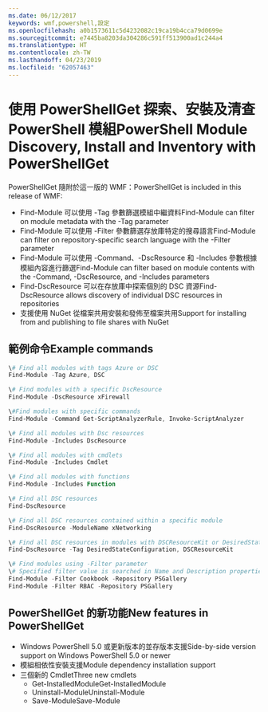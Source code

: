```yaml
---
ms.date: 06/12/2017
keywords: wmf,powershell,設定
ms.openlocfilehash: a0b1573611c5d4232082c19ca19b4cca79d0699e
ms.sourcegitcommit: e7445ba8203da304286c591ff513900ad1c244a4
ms.translationtype: HT
ms.contentlocale: zh-TW
ms.lasthandoff: 04/23/2019
ms.locfileid: "62057463"
---
```

# <a name="powershell-module-discovery-install-and-inventory-with-powershellget"></a><span data-ttu-id="0fcf7-102">使用 PowerShellGet 探索、安裝及清查 PowerShell 模組</span><span class="sxs-lookup"><span data-stu-id="0fcf7-102">PowerShell Module Discovery, Install and Inventory with PowerShellGet</span></span>

<span data-ttu-id="0fcf7-103">PowerShellGet 隨附於這一版的 WMF：</span><span class="sxs-lookup"><span data-stu-id="0fcf7-103">PowerShellGet is included in this release of WMF:</span></span>
-   <span data-ttu-id="0fcf7-104">Find-Module 可以使用 -Tag 參數篩選模組中繼資料</span><span class="sxs-lookup"><span data-stu-id="0fcf7-104">Find-Module can filter on module metadata with the -Tag parameter</span></span>
-   <span data-ttu-id="0fcf7-105">Find-Module 可以使用 -Filter 參數篩選存放庫特定的搜尋語言</span><span class="sxs-lookup"><span data-stu-id="0fcf7-105">Find-Module can filter on repository-specific search language with the -Filter parameter</span></span>
-   <span data-ttu-id="0fcf7-106">Find-Module 可以使用 -Command、-DscResource 和 -Includes 參數根據模組內容進行篩選</span><span class="sxs-lookup"><span data-stu-id="0fcf7-106">Find-Module can filter based on module contents with the -Command, -DscResource, and -Includes parameters</span></span>
-   <span data-ttu-id="0fcf7-107">Find-DscResource 可以在存放庫中探索個別的 DSC 資源</span><span class="sxs-lookup"><span data-stu-id="0fcf7-107">Find-DscResource allows discovery of individual DSC resources in repositories</span></span>
-   <span data-ttu-id="0fcf7-108">支援使用 NuGet 從檔案共用安裝和發佈至檔案共用</span><span class="sxs-lookup"><span data-stu-id="0fcf7-108">Support for installing from and publishing to file shares with NuGet</span></span>

## <a name="example-commands"></a><span data-ttu-id="0fcf7-109">範例命令</span><span class="sxs-lookup"><span data-stu-id="0fcf7-109">Example commands</span></span>
```powershell
\# Find all modules with tags Azure or DSC
Find-Module -Tag Azure, DSC

\# Find modules with a specific DscResource
Find-Module -DscResource xFirewall

\#Find modules with specific commands
Find-Module -Command Get-ScriptAnalyzerRule, Invoke-ScriptAnalyzer

\# Find all modules with Dsc resources
Find-Module -Includes DscResource

\# Find all modules with cmdlets
Find-Module -Includes Cmdlet

\# Find all modules with functions
Find-Module -Includes Function

\# Find all DSC resources
Find-DscResource

\# Find all DSC resources contained within a specific module
Find-DscResource -ModuleName xNetworking

\# Find all DSC resources in modules with DSCResourceKit or DesiredStateConfiguration
Find-DscResource -Tag DesiredStateConfiguration, DSCResourceKit

\# Find modules using -Filter parameter
\# Specified filter value is searched in Name and Description properties
Find-Module -Filter Cookbook -Repository PSGallery
Find-Module -Filter RBAC -Repository PSGallery
```

## <a name="new-features-in-powershellget"></a><span data-ttu-id="0fcf7-110">PowerShellGet 的新功能</span><span class="sxs-lookup"><span data-stu-id="0fcf7-110">New features in PowerShellGet</span></span>
-   <span data-ttu-id="0fcf7-111">Windows PowerShell 5.0 或更新版本的並存版本支援</span><span class="sxs-lookup"><span data-stu-id="0fcf7-111">Side-by-side version support on Windows PowerShell 5.0 or newer</span></span>
-   <span data-ttu-id="0fcf7-112">模組相依性安裝支援</span><span class="sxs-lookup"><span data-stu-id="0fcf7-112">Module dependency installation support</span></span>
-   <span data-ttu-id="0fcf7-113">三個新的 Cmdlet</span><span class="sxs-lookup"><span data-stu-id="0fcf7-113">Three new cmdlets</span></span>
    -   <span data-ttu-id="0fcf7-114">Get-InstalledModule</span><span class="sxs-lookup"><span data-stu-id="0fcf7-114">Get-InstalledModule</span></span>
    -   <span data-ttu-id="0fcf7-115">Uninstall-Module</span><span class="sxs-lookup"><span data-stu-id="0fcf7-115">Uninstall-Module</span></span>
    -   <span data-ttu-id="0fcf7-116">Save-Module</span><span class="sxs-lookup"><span data-stu-id="0fcf7-116">Save-Module</span></span>
